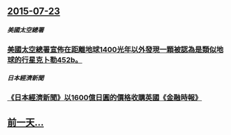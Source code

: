 ## [2015-07-23](/zh/news/2015/07/23/index.md)

##### 美國太空總署
### [ 美國太空總署宣佈在距離地球1400光年以外發現一顆被認為是類似地球的行星克卜勒452b。 ](/zh/news/2015/07/23/美國太空總署宣佈在距離地球1400光年以外發現一顆被認為是類似地球的行星克卜勒452b.md)
##### 日本經濟新聞
### [《日本經濟新聞》以1600億日圓的價格收購英國《金融時報》](/zh/news/2015/07/23/日本經濟新聞-以1600億日圓的價格收購英國-金融時報.md)
## [前一天...](/zh/news/2015/07/19/index.md)

